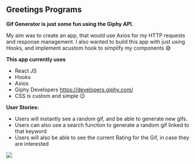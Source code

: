 ## Greetings Programs

**Gif Generator is just some fun using the Giphy API.**

My aim was to create an app, that would use Axios for my HTTP requests and response management. I also wanted to build this app with just using Hooks, and implement acustom hook to simplify my components 😅

**This app currently uses**

- React JS
- Hooks
- Axios
- Giphy Developers https://developers.giphy.com/
- CSS is custom and simple 😉

**User Stories:**

- Users will instantly see a random gif, and be able to generate new gifs.
- Users can also use a search function to generate a random gif linked to that keyword
- Users will also be able to see the current Rating for the Gif, in case they are interested

![](https://media.giphy.com/media/l0MYwrucQ9amOkFHO/giphy.gif)
